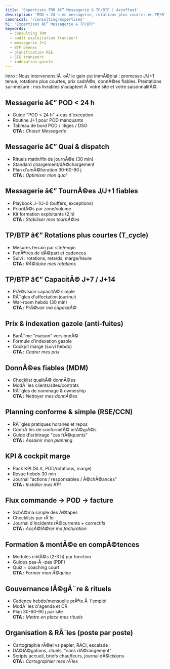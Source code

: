 ```yaml
---
title: 'Expertises TRM â€” Messagerie & TP/BTP | Axiofleet'
description: 'POD < 24 h en messagerie, rotations plus courtes en TP/BTP, prix cadrÃ©s, donnÃ©es fiables, KPI utiles. Prestations sur-mesure, livrables prÃªts Ã  l'emploi.'
canonical: '/consulting/expertises'
h1: 'Expertises â€” Messagerie & TP/BTP'
keywords:
  - consulting TRM
  - audit exploitation transport
  - messagerie J+1
  - BTP bennes
  - planification RSE
  - SIG transport
  - indexation gazole
---
```


Intro : Nous intervenons lÃ  oÃ¹ le gain est immÃ©diat : promesse J/J+1 tenue, rotations plus courtes, prix cadrÃ©s, donnÃ©es fiables. Prestations sur-mesure : nos livrables s'adaptent Ã  votre site et votre saisonnalitÃ©.

## Messagerie â€” POD < 24 h
- Guide "POD < 24 h" + cas d'exception
- Routine J+1 pour POD manquants
- Tableau de bord POD / litiges / DSO  
**CTA :** _Choisir Messagerie_

## Messagerie â€” Quai & dispatch
- Rituels matin/fin de journÃ©e (30 min)
- Standard chargement/dÃ©chargement
- Plan d'amÃ©lioration 30-60-90 j  
**CTA :** _Optimiser mon quai_

## Messagerie â€” TournÃ©es J/J+1 fiables
- Playbook J-1/J-0 (buffers, exceptions)
- PrioritÃ©s par zone/volume
- Kit formation exploitants (2 h)  
**CTA :** _Stabiliser mes tournÃ©es_

## TP/BTP â€” Rotations plus courtes (T_cycle)
- Mesures terrain par site/engin
- FenÃªtres de dÃ©part et cadences
- Suivi : rotations, retards, marge/heure  
**CTA :** _RÃ©duire mes rotations_

## TP/BTP â€” CapacitÃ© J+7 / J+14
- PrÃ©vision capacitÃ© simple
- RÃ¨gles d'affectation jour/nuit
- War-room hebdo (30 min)  
**CTA :** _PrÃ©voir ma capacitÃ©_

## Prix & indexation gazole (anti-fuites)
- BarÃ¨me "maison" versionnÃ©
- Formule d'indexation gazole
- Cockpit marge (suivi hebdo)  
**CTA :** _Cadrer mes prix_

## DonnÃ©es fiables (MDM)
- Checklist qualitÃ© donnÃ©es
- ModÃ¨les clients/sites/contrats
- RÃ¨gles de nommage & ownership  
**CTA :** _Nettoyer mes donnÃ©es_

## Planning conforme & simple (RSE/CCN)
- RÃ¨gles pratiques horaires et repos
- ContrÃ´les de conformitÃ© intÃ©grÃ©s
- Guide d'arbitrage "cas frÃ©quents"  
**CTA :** _Assainir mon planning_

## KPI & cockpit marge
- Pack KPI (SLA, POD/rotations, marge)
- Revue hebdo 30 min
- Journal "actions / responsables / Ã©chÃ©ances"  
**CTA :** _Installer mes KPI_

## Flux commande -> POD -> facture
- SchÃ©ma simple des Ã©tapes
- Checklists par rÃ´le
- Journal d'incidents rÃ©currents + correctifs  
**CTA :** _AccÃ©lÃ©rer ma facturation_

## Formation & montÃ©e en compÃ©tences
- Modules ciblÃ©s (2-3 h) par fonction
- Guides pas-Ã -pas (PDF)
- Quiz + coaching court  
**CTA :** _Former mon Ã©quipe_

## Gouvernance lÃ©gÃ¨re & rituels
- Cadence hebdo/mensuelle prÃªte Ã  l'emploi
- ModÃ¨les d'agenda et CR
- Plan 30-60-90 j par site  
**CTA :** _Mettre en place mes rituels_

## Organisation & RÃ´les (poste par poste)
- Cartographie rÃ©el vs papier, RACI, escalade
- DÃ©lÃ©gations, rituels, "sans dÃ©rangement"
- Scripts accueil, briefs chauffeurs, journal dÃ©cisions  
**CTA :** _Cartographier mes rÃ´les_